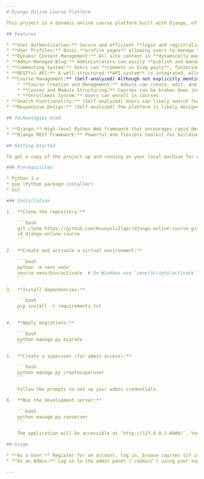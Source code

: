 ```yaml
---
# Django Online Course Platform

This project is a dynamic online course platform built with Django, offering a comprehensive solution for managing and delivering educational content. It features a robust user authentication system, fundamental user profiles, an integrated blog with commenting functionality, and a powerful API for extended capabilities.

## Features

* **User Authentication:** Secure and efficient **login and registration** system for users.
* **User Profiles:** Basic **profile pages** allowing users to manage their fundamental information.
* **Dynamic Content Management:** All site content is **dynamically managed** through the Django admin panel, enabling updates and modifications **without needing to write any code**.
* **Admin-Managed Blog:** Administrators can easily **publish and manage blog posts** directly from the admin interface.
* **Commenting System:** Users can **comment on blog posts**, fostering engagement and discussion.
* **RESTful API:** A well-structured **API system** is integrated, allowing for programmatic interaction with the platform's data and functionalities.
* **Course Management:** (Self-analyzed) Although not explicitly mentioned, a typical online course platform would include:
    * **Course Creation and Management:** Admins can create, edit, and organize courses.
    * **Lesson and Module Structuring:** Courses can be broken down into lessons and modules for structured learning.
    * **Enrollment System:** Users can enroll in courses.
* **Search Functionality:** (Self-analyzed) Users can likely search for courses or blog posts.
* **Responsive Design:** (Self-analyzed) The platform is likely designed to be responsive, providing a seamless experience across various devices.

## Technologies Used

* **Django:** High-level Python Web framework that encourages rapid development and clean, pragmatic design.
* **Django REST Framework:** Powerful and flexible toolkit for building Web APIs.

## Getting Started

To get a copy of the project up and running on your local machine for development and testing purposes, follow these steps.

### Prerequisites

* Python 3.x
* pip (Python package installer)
* Git

### Installation

1.  **Clone the repository:**

    ```bash
    git clone https://github.com/HuseynliIlqar/django-online-course.git
    cd django-online-course
    ```

2.  **Create and activate a virtual environment:**

    ```bash
    python -m venv venv
    source venv/bin/activate  # On Windows use `venv\Scripts\activate`
    ```

3.  **Install dependencies:**

    ```bash
    pip install -r requirements.txt
    ```

4.  **Apply migrations:**

    ```bash
    python manage.py migrate
    ```

5.  **Create a superuser (for admin access):**

    ```bash
    python manage.py createsuperuser
    ```

    Follow the prompts to set up your admin credentials.

6.  **Run the development server:**

    ```bash
    python manage.py runserver
    ```

    The application will be accessible at `http://127.0.0.1:8000/`. You can access the admin panel at `http://127.0.0.1:8000/admin/`.

## Usage

* **As a User:** Register for an account, log in, browse courses (if implemented), read blog posts, and leave comments.
* **As an Admin:** Log in to the admin panel (`/admin/`) using your superuser credentials. From here, you can manage users, create and edit courses, publish blog posts, moderate comments, and update other dynamic content on the site.

---
```


